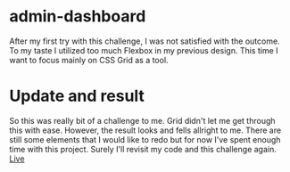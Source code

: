 # admin-dashboard
After my first try with this challenge, I was not satisfied with the outcome. To my taste I utilized too much Flexbox in my previous design. This time I want to focus mainly on CSS Grid as a tool.

# Update and result
So this was really bit of a challenge to me. Grid didn't let me get through this with ease. However, the result looks and fells allright to me. There are still some elements that I would like to redo but for now I've spent enough time with this project. Surely I'll 
revisit my code and this challenge again.
<a href="https://doctype-melvin.github.io/admin-dashboard/">Live</a>
